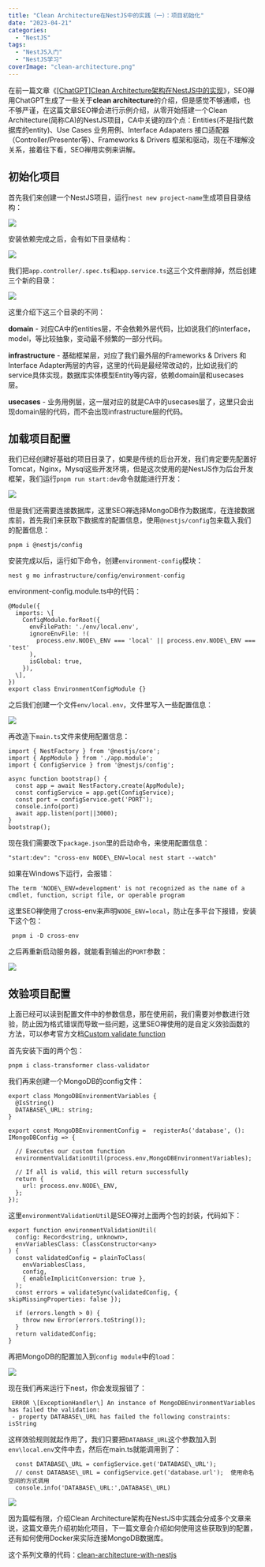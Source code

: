 ```yaml
---
title: "Clean Architecture在NestJS中的实践（一）：项目初始化"
date: "2023-04-21"
categories: 
  - "NestJS"
tags: 
  - "NestJS入门"
  - "NestJS学习"
coverImage: "clean-architecture.png"
---
```


在前一篇文章《[\[ChatGPT\]Clean Architecture架构在NestJS中的实现](https://www.seozen.top/clean-architecture-in-nestjs-by-chatgpt.html)》，SEO禅用ChatGPT生成了一些关于**clean architecture**的介绍，但是感觉不够通顺，也不够严谨，在这篇文章SEO禅会进行示例介绍，从零开始搭建一个Clean Architecture(简称CA)的NestJS项目，CA中关键的四个点：Entities(不是指代数据库的entity)、Use Cases 业务用例、Interface Adapaters 接口适配器（Controller/Presenter等）、Frameworks & Drivers 框架和驱动，现在不理解没关系，接着往下看，SEO禅用实例来讲解。

## 初始化项目

首先我们来创建一个NestJS项目，运行`nest new project-name`生成项目目录结构：

![](images/image-20.png)

安装依赖完成之后，会有如下目录结构：

![](images/image-22.png)

我们把`app.controller/.spec.ts`和`app.service.ts`这三个文件删除掉，然后创建三个新的目录：

![](images/image-23.png)

这里介绍下这三个目录的不同：

**domain** - 对应CA中的entities层，不会依赖外层代码，比如说我们的interface，model，等比较抽象，变动最不频繁的一部分代码。

**infrastructure** - 基础框架层，对应了我们最外层的Frameworks & Drivers 和 Interface Adapter两层的内容，这里的代码是最经常改动的，比如说我们的service具体实现，数据库实体模型Entity等内容，依赖domain层和usecases层。

**usecases** - 业务用例层，这一层对应的就是CA中的usecases层了，这里只会出现domain层的代码，而不会出现infrastructure层的代码。

## 加载项目配置

我们已经创建好基础的项目目录了，如果是传统的后台开发，我们肯定要先配置好Tomcat，Nginx，Mysql这些开发环境，但是这次使用的是NestJS作为后台开发框架，我们运行`pnpm run start:dev`命令就能进行开发：

![](images/image-24.png)

但是我们还需要连接数据库，这里SEO禅选择MongoDB作为数据库，在连接数据库前，首先我们来获取下数据库的配置信息，使用`@nestjs/config`包来载入我们的配置信息：
```
pnpm i @nestjs/config
```
安装完成以后，运行如下命令，创建`environment-config`模块：
```
nest g mo infrastructure/config/environment-config
```
environment-config.module.ts中的代码：
```
@Module({
  imports: \[
    ConfigModule.forRoot({
      envFilePath: './env/local.env',
      ignoreEnvFile: !(
        process.env.NODE\_ENV === 'local' || process.env.NODE\_ENV === 'test'
      ),
      isGlobal: true,
    }),
  \],
})
export class EnvironmentConfigModule {}
```
之后我们创建一个文件`env/local.env`，文件里写入一些配置信息：

![](images/image-25.png)

再改造下`main.ts`文件来使用配置信息：
```
import { NestFactory } from '@nestjs/core';
import { AppModule } from './app.module';
import { ConfigService } from '@nestjs/config';

async function bootstrap() {
  const app = await NestFactory.create(AppModule);
  const configService = app.get(ConfigService);
  const port = configService.get('PORT');
  console.info(port)
  await app.listen(port||3000);
}
bootstrap();
```
现在我们需要改下`package.json`里的启动命令，来使用配置信息：
```
"start:dev": "cross-env NODE\_ENV=local nest start --watch"
```
如果在Windows下运行，会报错：
```
The term 'NODE\_ENV=development' is not recognized as the name of a cmdlet, function, script file, or operable program
```
这里SEO禅使用了cross-env来声明`NODE_ENV=local`，防止在多平台下报错，安装下这个包：
```
 pnpm i -D cross-env
```
之后再重新启动服务器，就能看到输出的`PORT`参数：

![](images/image-26.png)

## 效验项目配置

上面已经可以读到配置文件中的参数信息，那在使用前，我们需要对参数进行效验，防止因为格式错误而导致一些问题，这里SEO禅使用的是自定义效验函数的方法，可以参考官方文档[Custom validate function](https://docs.nestjs.com/techniques/configuration#custom-validate-function)

首先安装下面的两个包：
```
pnpm i class-transformer class-validator
```
我们再来创建一个MongoDB的config文件：
```
export class MongoDBEnvironmentVariables {
  @IsString()
  DATABASE\_URL: string;
}

export const MongoDBEnvironmentConfig =  registerAs('database', (): IMongoDBConfig => {
  
  // Executes our custom function
  environmentValidationUtil(process.env,MongoDBEnvironmentVariables);

  // If all is valid, this will return successfully
  return {
    url: process.env.NODE\_ENV,
  };
});
```
这里`environmentValidationUtil`是SEO禅对上面两个包的封装，代码如下：
```
export function environmentValidationUtil(
  config: Record<string, unknown>, 
  envVariablesClass: ClassConstructor<any>
) {
  const validatedConfig = plainToClass(
    envVariablesClass,
    config,
    { enableImplicitConversion: true },
  );
  const errors = validateSync(validatedConfig, { skipMissingProperties: false });

  if (errors.length > 0) {
    throw new Error(errors.toString());
  }
  return validatedConfig;
}
```
再把MongoDB的配置加入到`config module`中的`load`：

![](images/image-27.png)

现在我们再来运行下nest，你会发现报错了：
```
 ERROR \[ExceptionHandler\] An instance of MongoDBEnvironmentVariables has failed the validation:
 - property DATABASE\_URL has failed the following constraints: isString 
```
这样效验规则就起作用了，我们只要把`DATABASE_URL`这个参数加入到`env\local.env`文件中去，然后在main.ts就能调用到了：
```
  const DATABASE\_URL = configService.get('DATABASE\_URL');
  // const DATABASE\_URL = configService.get('database.url');  使用命名空间的方式调用
  console.info('DATABASE\_URL:',DATABASE\_URL)
```
![](images/image-28.png)

因为篇幅有限，介绍Clean Architecture架构在NestJS中实践会分成多个文章来说，这篇文章先介绍初始化项目，下一篇文章会介绍如何使用这些获取到的配置，还有如何使用Docker来实际连接MongoDB数据库。

这个系列文章的代码：[clean-architecture-with-nestjs](https://github.com/HelloYu/clean-architecture-with-nestjs)
